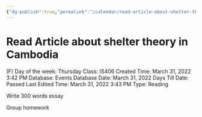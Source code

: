 ```yaml
---
{"dg-publish":true,"permalink":"/calendar/read-article-about-shelter-theory-in-cambodia/"}
---
```


# Read Article about shelter theory in Cambodia

(F) Day of the week: Thursday
Class: IS406
Created Time: March 31, 2022 3:42 PM
Database: Events Database
Date: March 31, 2022
Days Till Date: Passed
Last Edited Time: March 31, 2022 3:43 PM
Type: Reading

Write 300 words essay

Group homework